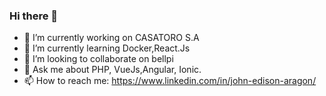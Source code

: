 ### Hi there 👋

- 🔭 I’m currently working on CASATORO S.A
- 🌱 I’m currently learning Docker,React.Js
- 👯 I’m looking to collaborate on bellpi
- 💬 Ask me about PHP, VueJs,Angular, Ionic.
- 📫 How to reach me: https://www.linkedin.com/in/john-edison-aragon/


